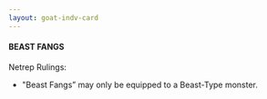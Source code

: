 ```yaml
---
layout: goat-indv-card
---
```


#### BEAST FANGS

Netrep Rulings:

*   "Beast Fangs” may only be equipped to a Beast-Type monster.